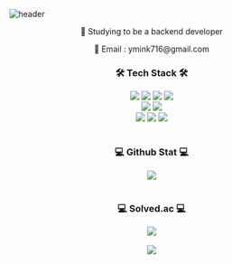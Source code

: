 ![header](https://capsule-render.vercel.app/api?type=waving&color=83BEF7&height=300&section=header&text=Yongmin's%20Github&fontSize=90&fontColor=113455)

<p align=center> 📖 Studying to be a backend developer </p>
<p align=center> 📧 Email : ymink716@gmail.com </p>

<h3 align=center> 🛠️ Tech Stack 🛠️ </h3>

<div align=center> 
  <img src="https://img.shields.io/badge/JavaScript-F7DF1E?style=for-the-badge&logo=javascript&logoColor=white">
  <img src="https://img.shields.io/badge/typescript-3178C6?style=for-the-badge&logo=TypeScript&logoColor=white">
  <img src="https://img.shields.io/badge/express-000000?style=for-the-badge&logo=express&logoColor=white">
  <img src="https://img.shields.io/badge/NestJS-E0234E?style=for-the-badge&logo=NestJS&logoColor=white">
</div>
<div align=center> 
  <img src="https://img.shields.io/badge/MySQL-4479A1?style=for-the-badge&logo=MySQL&logoColor=white">
  <img src="https://img.shields.io/badge/MongoDB-47A248?style=for-the-badge&logo=mongodb&logoColor=white">
</div>
<div align=center> 
  <img src="https://img.shields.io/badge/git-F05032?style=for-the-badge&logo=git&logoColor=white">
  <img src="https://img.shields.io/badge/Docker-2496ED?style=for-the-badge&logo=Docker&logoColor=white">
  <img src="https://img.shields.io/badge/aws-232F3E?style=for-the-badge&logo=Amazon AWS&logoColor=white">
</div>

<br>

<h3 align=center> 💻 Github Stat 💻 </h3>
<div align=center>
  <img align="center" src="https://github-readme-stats.vercel.app/api?username=ymink716" />
</div>

<br>

<h3 align=center> 💻 Solved.ac 💻 </h3>
<div align=center>
  <img align="center" src="http://mazassumnida.wtf/api/v2/generate_badge?boj=ymink919" />
</div>

<br>

<div align=center>
  <a href="https://hits.seeyoufarm.com">
    <img src="https://hits.seeyoufarm.com/api/count/incr/badge.svg?url=https%3A%2F%2Fgithub.com%2Fymink716%2F&count_bg=%2379C83D&title_bg=%23555555&icon=&icon_color=%23E7E7E7&title=hits&edge_flat=false"/>
  </a>
</div>

